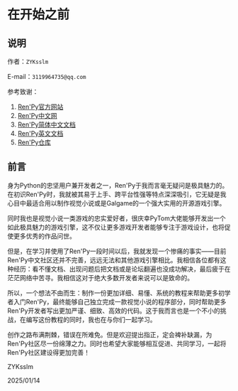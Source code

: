# 在开始之前

## 说明

作者：`ZYKsslm`

E-mail：`3119964735@qq.com`

参考致谢：

1. [Ren'Py官方网站](https://renpy.org/)
2. [Ren'Py中文网](https://www.renpy.cn/)
3. [Ren'Py简体中文文档](https://www.renpy.cn/doc/)
4. [Ren'Py英文文档](https://renpy.org/doc/html/index.html)
5. [Ren'Py仓库](https://github.com/renpy/renpy)

## 前言

身为Python的忠坚用户兼开发者之一，Ren'Py于我而言毫无疑问是极具魅力的。在初识Ren'Py时，我就被其易于上手、跨平台性强等特点深深吸引，它无疑是我心目中最适合用以制作视觉小说或是Galgame的一个强大实用的开源游戏引擎。

同时我也是视觉小说一类游戏的忠实爱好者，很庆幸PyTom大佬能够开发出一个如此极具魅力的游戏引擎，这不仅让更多游戏开发者能够专注于游戏设计，也将促使更多优秀的作品问世。

但是，在学习并使用了Ren'Py一段时间以后，我就发现一个惨痛的事实——目前Ren'Py中文社区还并不完善，远远无法和其他游戏引擎相比。我相信各位都有这种经历：看不懂文档、出现问题后把文档或是论坛翻遍也没成功解决，最后疲于在茫茫网络中苦寻。我相信这对于绝大多数开发者来说可以是致命的。

所以，一个想法不由而生：制作一份更加详细、易懂、系统的教程来帮助更多初学者入门Ren'Py，最终能够自己独立完成一款视觉小说的程序部分，同时帮助更多Ren'Py开发者写出更加严谨、细致、高效的代码。这于我而言也是一个不小的挑战，在编写这份教程的同时，我也在与你们一起学习。

创作之路布满荆棘，错误在所难免。但是欢迎提出指正，定会裨补缺漏，为Ren'Py社区尽一份绵薄之力。同时也希望大家能够相互促进、共同学习，一起将Ren'Py社区建设得更加完善！

ZYKsslm

2025/01/14